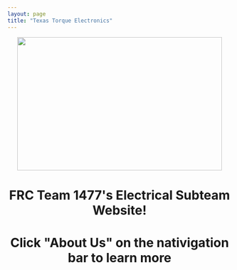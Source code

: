 ```yaml
---
layout: page
title: "Texas Torque Electronics"
---
```


<p align="center">
  <img width="460" height="300" src="http://https://1477electronicssubteamwebsite.github.io/images/downloadedit.png">
</p>

<h1 align="center">FRC Team 1477's Electrical Subteam Website!</h1>

<h1 align="center">Click "About Us" on the nativigation bar to learn more</h1>
